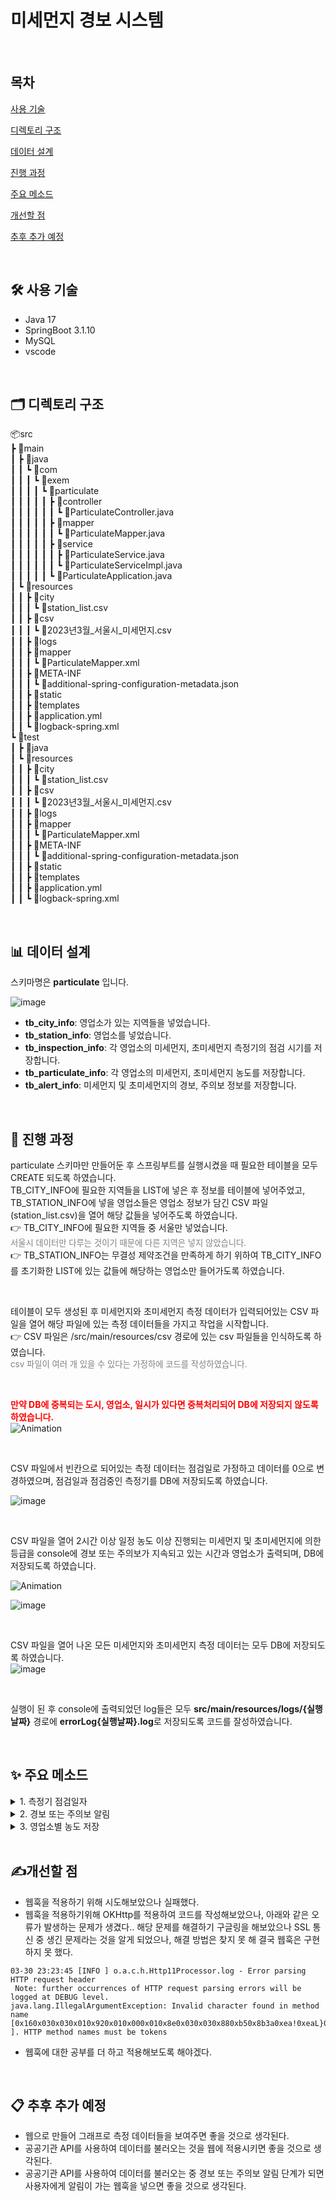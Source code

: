 # 미세먼지 경보 시스템   

<br />

## 목차   

[사용 기술](#🛠️-사용-기술)   

[디렉토리 구조](#🗂️-디렉토리-구조)

[데이터 설계](#📊-데이터-설계)

[진행 과정](#🔎-진행-과정)   

[주요 메소드](#✨-주요-메소드)   

[개선할 점](#✍️개선할-점)

[추후 추가 예정](#📋-추후-추가-예정)


<br />

## 🛠️ 사용 기술   
- Java 17
- SpringBoot 3.1.10
- MySQL
- vscode   

<br />

## 🗂️ 디렉토리 구조   
📦src   
 ┣ 📂main   
 ┃ ┣ 📂java   
 ┃ ┃ ┗ 📂com   
 ┃ ┃ ┃ ┗ 📂exem   
 ┃ ┃ ┃ ┃ ┗ 📂particulate   
 ┃ ┃ ┃ ┃ ┃ ┣ 📂controller   
 ┃ ┃ ┃ ┃ ┃ ┃ ┗ 📜ParticulateController.java   
 ┃ ┃ ┃ ┃ ┃ ┣ 📂mapper   
 ┃ ┃ ┃ ┃ ┃ ┃ ┗ 📜ParticulateMapper.java   
 ┃ ┃ ┃ ┃ ┃ ┣ 📂service   
 ┃ ┃ ┃ ┃ ┃ ┃ ┣ 📜ParticulateService.java   
 ┃ ┃ ┃ ┃ ┃ ┃ ┗ 📜ParticulateServiceImpl.java   
 ┃ ┃ ┃ ┃ ┃ ┗ 📜ParticulateApplication.java   
 ┃ ┗ 📂resources   
 ┃ ┃ ┣ 📂city   
 ┃ ┃ ┃ ┗ 📜station_list.csv   
 ┃ ┃ ┣ 📂csv   
 ┃ ┃ ┃ ┗ 📜2023년3월_서울시_미세먼지.csv   
 ┃ ┃ ┣ 📂logs   
 ┃ ┃ ┣ 📂mapper   
 ┃ ┃ ┃ ┗ 📜ParticulateMapper.xml   
 ┃ ┃ ┣ 📂META-INF   
 ┃ ┃ ┃ ┗ 📜additional-spring-configuration-metadata.json   
 ┃ ┃ ┣ 📂static   
 ┃ ┃ ┣ 📂templates   
 ┃ ┃ ┣ 📜application.yml   
 ┃ ┃ ┗ 📜logback-spring.xml   
 ┗ 📂test   
 ┃ ┣ 📂java   
 ┃ ┗ 📂resources   
 ┃ ┃ ┣ 📂city   
 ┃ ┃ ┃ ┗ 📜station_list.csv   
 ┃ ┃ ┣ 📂csv   
 ┃ ┃ ┃ ┗ 📜2023년3월_서울시_미세먼지.csv   
 ┃ ┃ ┣ 📂logs      
 ┃ ┃ ┣ 📂mapper   
 ┃ ┃ ┃ ┗ 📜ParticulateMapper.xml   
 ┃ ┃ ┣ 📂META-INF   
 ┃ ┃ ┃ ┗ 📜additional-spring-configuration-metadata.json   
 ┃ ┃ ┣ 📂static   
 ┃ ┃ ┣ 📂templates   
 ┃ ┃ ┣ 📜application.yml   
 ┃ ┃ ┗ 📜logback-spring.xml      

 <br />

## 📊 데이터 설계   
스키마명은 **particulate** 입니다.

![image](https://github.com/jisuyoun/particulate/assets/122525676/37eb8bf1-4889-4913-ba00-dee9a0d907a8)

- **tb_city_info**: 영업소가 있는 지역들을 넣었습니다.
- **tb_station_info**: 영업소를 넣었습니다.
- **tb_inspection_info**: 각 영업소의 미세먼지, 초미세먼지 측정기의 점검 시기를 저장합니다.
- **tb_particulate_info**: 각 영업소의 미세먼지, 초미세먼지 농도를 저장합니다.
- **tb_alert_info**: 미세먼지 및 초미세먼지의 경보, 주의보 정보를 저장합니다.   

<br />

## 🔎 진행 과정   
particulate 스키마만 만들어둔 후 스프링부트를 실행시켰을 때  필요한 테이블을 모두 CREATE 되도록 하였습니다.   
TB_CITY_INFO에 필요한 지역들을 LIST에 넣은 후 정보를 테이블에 넣어주었고,   
TB_STATION_INFO에 넣을 영업소들은 영업소 정보가 담긴 CSV 파일(station_list.csv)을 열어 해당 값들을 넣어주도록 하였습니다.   
👉 TB_CITY_INFO에 필요한 지역들 중 서울만 넣었습니다.    
<span style="color:gray;font-size:10pt;">서울시 데이터만 다루는 것이기 때문에 다른 지역은 넣지 않았습니다.</span>  
👉 TB_STATION_INFO는 무결성 제약조건을 만족하게 하기 위하여 TB_CITY_INFO를 초기화한 LIST에 있는 값들에 해당하는 영업소만 들어가도록 하였습니다.   

<br />

테이블이 모두 생성된 후 미세먼지와 초미세먼지 측정 데이터가 입력되어있는 CSV 파일을 열어 해당 파일에 있는 측정 데이터들을 가지고 작업을 시작합니다.   
👉 CSV 파일은 /src/main/resources/csv 경로에 있는 csv 파일들을 인식하도록 하였습니다.  
<span style="color:gray;font-size:10pt;">csv 파일이 여러 개 있을 수 있다는 가정하에 코드를 작성하였습니다.</span>   

<br />

<span style="color:red">**만약 DB에 중복되는 도시, 영업소, 일시가 있다면 중복처리되어 DB에 저장되지 않도록 하였습니다.**</span>   
![Animation](https://github.com/jisuyoun/particulate/assets/122525676/9633668d-e344-4ab5-bf3e-134768c19dd3)   

<br />

CSV 파일에서 빈칸으로 되어있는 측정 데이터는 점검일로 가정하고 데이터를 0으로 변경하였으며, 점검일과 점검중인 측정기를 DB에 저장되도록 하였습니다.   

![image](https://github.com/jisuyoun/particulate/assets/122525676/864572a0-1aac-4c9a-856d-69be028602ca)

<br />

CSV 파일을 열어 2시간 이상 일정 농도 이상 진행되는 미세먼지 및 초미세먼지에 의한 등급을 console에 경보 또는 주의보가 지속되고 있는 시간과 영업소가 출력되며, DB에 저장되도록 하였습니다.

![Animation](https://github.com/jisuyoun/particulate/assets/122525676/a8d9b592-41b5-491b-82f7-9e54125df66d)   

![image](https://github.com/jisuyoun/particulate/assets/122525676/650e4f37-024f-4030-96da-69fd1a729b00)   

<br />

CSV 파일을 열어 나온 모든 미세먼지와 초미세먼지 측정 데이터는 모두 DB에 저장되도록 하였습니다.   
![image](https://github.com/jisuyoun/particulate/assets/122525676/b7129b18-cb1d-4896-929f-d2e2025c4ef5)

<br />

실행이 된 후 console에 출력되었던 log들은 모두 **src/main/resources/logs/{실행날짜}** 경로에 **errorLog{실행날짜}.log**로 저장되도록 코드를 잘성하였습니다.   

<br />   

## ✨ 주요 메소드   
<details>
<summary>1. 측정기 점검일자</summary>
<div markdown="1">

```java 
    List<String> modifiableList = new ArrayList<>(csvList);

    if (modifiableList.size() == 4) {
        // 측정 농도가 없을 경우에는 점검 날로 가정한다.
        modifiableList.add("0");
        modifiableList.add("0");

        inspectionType = "dual";

    } else {
        if (modifiableList.get(4).isEmpty()) {
            // 측정 농도 중 미세먼지 측정값만 없을 경우 미세먼지 측정기 점검 날로 가정한다.
            modifiableList.set(4, "0");

            inspectionType = "part";

        }

        if (modifiableList.size() < 6 || modifiableList.get(4).isEmpty()) {
            // 측정 농도 중 초미세먼지 측정값만 없을 경우 초미세먼지 측정기 점검 날로 가정한다.
            inspectionType = "fine";

            if (modifiableList.size() < 6) {
                modifiableList.add("0");

            } else {
                modifiableList.set(5, "0");
            }
        }
    }

    csvList = modifiableList; // 점검일에 0을 넣은 리스트로 변경
```
- csv 파일에서 농도 부분이 모두 빈칸일 경우 modifiableList의 사이즈는 3이 되므로, 0 값을 두 개 추가하였습니다.   
- csv 파일에서 미세먼지 농도만 빈칸일 경우 미세먼지가 들어가는 인덱스인 3에 0 값을 넣도록 하였습니다.   
- csv 파일에서 초미세먼지 농도만 빈칸일 경우 0 값이 추가되도록 하였습니다.   

```java
    if (!"".equals(inspectionType)) {
        // 점검 정보를 insert
        switch (inspectionType) {
            case "dual":
                inspectionType = "모든 측정기";
                break;

            case "part":
                inspectionType = "미세먼지 측정기";
                break;

            default:
                inspectionType = "초미세먼지 측정기";
                break;
        }

        modifiableList.add(inspectionType);

        partMapper.insertInspection(modifiableList);
    }
```
- 위 메소드를 통해 나타난 점검 여부를 가지고 TB_INSPECTION_INFO 테이블에 정보를 insert 합니다.   
</div>
</details>

<details>
<summary>2. 경보 또는 주의보 알림</summary>
<div markdown="1">

```java
    int partValue = Integer.parseInt(csvList.get(4));

    if (partValue >= 300) {
        // 미세먼지 경보일 경우, 주의보는 cnt 0으로 바꿔준다.
        grade2Cnt++;
        grade4Cnt = 0;
    } else if (partValue < 300 && partValue >= 150) {
        // 미세먼지 주의보일 경우
        grade2Cnt = 0;
        grade4Cnt++;
    } else {
        // 미세먼지 경보도 주의보도 아닐 경우
        grade2Cnt = 0;
        grade4Cnt = 0;
    }

    int fineValue = Integer.parseInt(csvList.get(5));

    if (fineValue >= 150) {
        // 초미세먼지 경보일 경우, 주의보는 cnt 0으로 만들어준다.
        grade1Cnt++;
        grade3Cnt = 0;
    } else if (fineValue < 150 && fineValue >= 75) {
        // 초미세먼지 주의보일 경우
        grade1Cnt = 0;
        grade3Cnt++;
    } else {
        // 초미세먼지 경보도 주의보도 아닐 경우
        grade1Cnt = 0;
        grade3Cnt = 0;
    }
    if (grade1Cnt >= 2 || grade2Cnt >= 2 
        || grade3Cnt >= 2 || grade4Cnt >= 2) {

            List<Integer> gradeList = new ArrayList<>();
            gradeList.add(grade1Cnt);
            gradeList.add(grade2Cnt);
            gradeList.add(grade3Cnt);
            gradeList.add(grade4Cnt);

            // 미세먼지의 등급을 알아본다.
            alertGrade(gradeList, csvList);
    }
```
- 일정 농도 이상의 미세먼지 및 초미세먼지가 되었을 경우 각 등급의 카운트를 올려줍니다.   

```java 
    private List<String> alertGrade(List<Integer> gradeList, List<String> csvList) {

        String grade = "";

        int grade1Cnt = gradeList.get(0);
        int grade2Cnt = gradeList.get(1);
        int grade3Cnt = gradeList.get(2);
        int grade4Cnt = gradeList.get(3);

        if (grade1Cnt >= 2) {
            grade = "1";
        } else if (grade2Cnt >= 2) {
            grade = "2";
        } else if (grade3Cnt >= 2) {
            grade = "3";
        } else if (grade4Cnt >= 2) {
            grade = "4";
        } else {
            grade = "";
        }

        if (grade != "") {
            log.info("[정보] {}시 {} {}시 현재 대기 등급 {} 입니다.", new Object[] {
                csvList.get(0),
                csvList.get(2),
                csvList.get(1),
                grade
            });

            try {

                csvList.add(grade); // 리스트에 등급을 추가로 넣어준다.

                // 미세먼지 등급을 기록한다.
                partMapper.insertAlertInfo(csvList);

            } catch (Exception e) {
                log.error("[에러] 미세먼지 경보 중 에러 발생 => " + csvList);
                log.error("[에러] 내용 => " + e);
                e.printStackTrace();
            }
        }
        return csvList;
    }
```   
그 후, alertGrade 메소드를 통해 각 등급의 카운트를 계산하여 카운트가 2이상인 경우를 콘솔을 통해 사용자에게 알려줍니다.
</div>
</details>

<details>
<summary>3. 영업소별 농도 저장</summary>
<div markdown="1">

```java
    // 각 측정소 별 미세먼지와 초미세먼지 농도를 삽입한다.
    partMapper.insertPartInfo(csvList);
```
</div>
</details>

<br />

## ✍️개선할 점   
- 웹훅을 적용하기 위해 시도해보았으나 실패했다.
- 웹훅을 적용하기위해 OKHttp를 적용하여 코드를 작성해보았으나, 아래와 같은 오류가 발생하는 문제가 생겼다.. 해당 문제를 해결하기 구글링을 해보았으나 SSL 통신 중 생긴 문제라는 것을 알게 되었으나, 해결 방법은 찾지 못 해 결국 웹훅은 구현하지 못 했다.

```
03-30 23:23:45 [INFO ] o.a.c.h.Http11Processor.log - Error parsing HTTP request header
 Note: further occurrences of HTTP request parsing errors will be logged at DEBUG level.
java.lang.IllegalArgumentException: Invalid character found in method name [0x160x030x030x010x920x010x000x010x8e0x030x030x880xb50x8b3a0xea!0xeaL}0xa50xfc0xbf`0xa00xda+0xc80x1b0xeb&? ]. HTTP method names must be tokens
```
- 웹훅에 대한 공부를 더 하고 적용해보도록 해야겠다.   

<br />

## 📋 추후 추가 예정   
- 웹으로 만들어 그래프로 측정 데이터들을 보여주면 좋을 것으로 생각된다.
- 공공기관 API를 사용하여 데이터를 불러오는 것을 웹에 적용시키면 좋을 것으로 생각된다.
- 공공기관 API를 사용하여 데이터를 불러오는 중 경보 또는 주의보 알림 단계가 되면 사용자에게 알림이 가는 웹훅을 넣으면 좋을 것으로 생각된다.